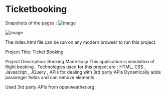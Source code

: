 # Ticketbooking

Snapshots of the pages :
![image](https://user-images.githubusercontent.com/20310936/162941472-0033ac3c-a337-49f1-bd19-a3c5dbab9171.png)

![image](https://user-images.githubusercontent.com/20310936/162948394-db80c093-5e7f-4b3e-8967-4d4732c3b069.png)



The index.html file can be run on any modern browser to run this project.

Project Title: Ticket Booking

Project Description: Booking Made Easy
 This application is simulation of flight booking .
 Technologies used for this project are : HTML, CSS , Javascript , JQuery , APIs for dealing with 3rd party APIs
 Dynamically adds passenger fields  and can remove elements .
 
 Used 3rd party APIs from openweather.org.

